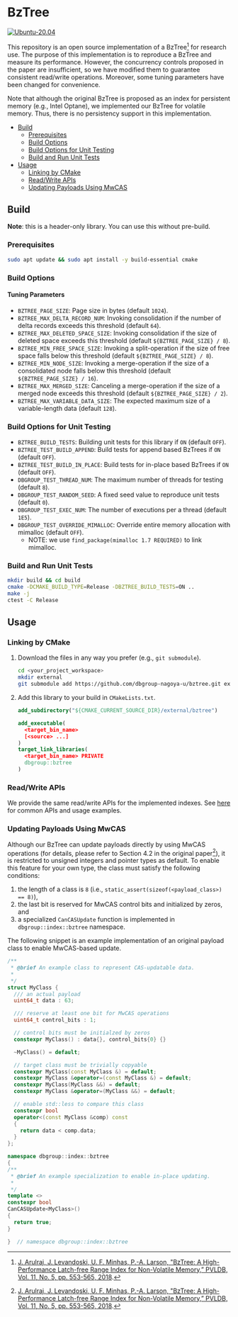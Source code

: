 # BzTree

[![Ubuntu-20.04](https://github.com/dbgroup-nagoya-u/bztree/actions/workflows/unit_tests.yaml/badge.svg)](https://github.com/dbgroup-nagoya-u/bztree/actions/workflows/unit_tests.yaml)

This repository is an open source implementation of a BzTree[^1] for research use. The purpose of this implementation is to reproduce a BzTree and measure its performance. However, the concurrency controls proposed in the paper are insufficient, so we have modified them to guarantee consistent read/write operations. Moreover, some tuning parameters have been changed for convenience.

Note that although the original BzTree is proposed as an index for persistent memory (e.g., Intel Optane), we implemented our BzTree for volatile memory. Thus, there is no persistency support in this implementation.

- [Build](#build)
    - [Prerequisites](#prerequisites)
    - [Build Options](#build-options)
    - [Build Options for Unit Testing](#build-options-for-unit-testing)
    - [Build and Run Unit Tests](#build-and-run-unit-tests)
- [Usage](#usage)
    - [Linking by CMake](#linking-by-cmake)
    - [Read/Write APIs](#readwrite-apis)
    - [Updating Payloads Using MwCAS](#updating-payloads-using-mwcas)

## Build

**Note**: this is a header-only library. You can use this without pre-build.

### Prerequisites

```bash
sudo apt update && sudo apt install -y build-essential cmake
```

### Build Options

#### Tuning Parameters

- `BZTREE_PAGE_SIZE`: Page size in bytes (default `1024`).
- `BZTREE_MAX_DELTA_RECORD_NUM`: Invoking consolidation if the number of delta records exceeds this threshold (default `64`).
- `BZTREE_MAX_DELETED_SPACE_SIZE`: Invoking consolidation if the size of deleted space exceeds this threshold (default `${BZTREE_PAGE_SIZE} / 8`).
- `BZTREE_MIN_FREE_SPACE_SIZE`: Invoking a split-operation if the size of free space falls below this threshold (default `${BZTREE_PAGE_SIZE} / 8`).
- `BZTREE_MIN_NODE_SIZE`: Invoking a merge-operation if the size of a consolidated node falls below this threshold (default `${BZTREE_PAGE_SIZE} / 16`).
- `BZTREE_MAX_MERGED_SIZE`: Canceling a merge-operation if the size of a merged node exceeds this threshold (default `${BZTREE_PAGE_SIZE} / 2`).
- `BZTREE_MAX_VARIABLE_DATA_SIZE`: The expected maximum size of a variable-length data (default `128`).

### Build Options for Unit Testing

- `BZTREE_BUILD_TESTS`: Building unit tests for this library if `ON` (default `OFF`).
- `BZTREE_TEST_BUILD_APPEND`: Build tests for append based BzTrees if `ON` (default `OFF`).
- `BZTREE_TEST_BUILD_IN_PLACE`: Build tests for in-place based BzTrees if `ON` (default `OFF`).
- `DBGROUP_TEST_THREAD_NUM`: The maximum number of threads for testing (default `8`).
- `DBGROUP_TEST_RANDOM_SEED`: A fixed seed value to reproduce unit tests (default `0`).
- `DBGROUP_TEST_EXEC_NUM`: The number of executions per a thread (default `1E5`).
- `DBGROUP_TEST_OVERRIDE_MIMALLOC`: Override entire memory allocation with mimalloc (default `OFF`).
    - NOTE: we use `find_package(mimalloc 1.7 REQUIRED)` to link mimalloc.

### Build and Run Unit Tests

```bash
mkdir build && cd build
cmake -DCMAKE_BUILD_TYPE=Release -DBZTREE_BUILD_TESTS=ON ..
make -j
ctest -C Release
```

## Usage

### Linking by CMake

1. Download the files in any way you prefer (e.g., `git submodule`).

    ```bash
    cd <your_project_workspace>
    mkdir external
    git submodule add https://github.com/dbgroup-nagoya-u/bztree.git external/bztree
    ```

1. Add this library to your build in `CMakeLists.txt`.

    ```cmake
    add_subdirectory("${CMAKE_CURRENT_SOURCE_DIR}/external/bztree")

    add_executable(
      <target_bin_name>
      [<source> ...]
    )
    target_link_libraries(
      <target_bin_name> PRIVATE
      dbgroup::bztree
    )
    ```

### Read/Write APIs

We provide the same read/write APIs for the implemented indexes. See [here](https://github.com/dbgroup-nagoya-u/index-benchmark/wiki/Common-APIs-for-Index-Implementations) for common APIs and usage examples.

### Updating Payloads Using MwCAS

Although our BzTree can update payloads directly by using MwCAS operations (for details, please refer to Section 4.2 in the original paper[^1]), it is restricted to unsigned integers and pointer types as default. To enable this feature for your own type, the class must satisfy the following conditions:

1. the length of a class is `8` (i.e., `static_assert(sizeof(<payload_class>) == 8)`),
2. the last bit is reserved for MwCAS control bits and initialized by zeros, and
3. a specialized `CanCASUpdate` function is implemented in `dbgroup::index::bztree` namespace.

The following snippet is an example implementation of an original payload class to enable MwCAS-based update.

```cpp
/**
 * @brief An example class to represent CAS-updatable data.
 *
 */
struct MyClass {
  /// an actual payload
  uint64_t data : 63;

  /// reserve at least one bit for MwCAS operations
  uint64_t control_bits : 1;

  // control bits must be initialzed by zeros
  constexpr MyClass() : data{}, control_bits{0} {}

  ~MyClass() = default;

  // target class must be trivially copyable
  constexpr MyClass(const MyClass &) = default;
  constexpr MyClass &operator=(const MyClass &) = default;
  constexpr MyClass(MyClass &&) = default;
  constexpr MyClass &operator=(MyClass &&) = default;

  // enable std::less to compare this class
  constexpr bool
  operator<(const MyClass &comp) const
  {
    return data < comp.data;
  }
};

namespace dbgroup::index::bztree
{
/**
 * @brief An example specialization to enable in-place updating.
 *
 */
template <>
constexpr bool
CanCASUpdate<MyClass>()
{
  return true;
}

}  // namespace dbgroup::index::bztree
```

[^1]: [J. Arulraj, J. Levandoski, U. F. Minhas, P.-A. Larson, "BzTree: A High-Performance Latch-free Range Index for Non-Volatile Memory,” PVLDB, Vol. 11, No. 5, pp. 553-565, 2018](http://www.vldb.org/pvldb/vol11/p553-arulraj.pdf).
